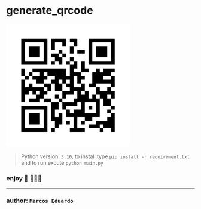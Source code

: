 # generate_qrcode

![alt](./qr_codes/5f7b650d-a53e-4e0c-bc0e-5d200fdcbb45.png?raw=true "https://moow.com.br")


> Python version: `3.10`, to install type `pip install -r requirement.txt` and to run excute `python main.py`

### enjoy 🤘 🚀🚀🚀
---

### author: `Marcos Eduardo`